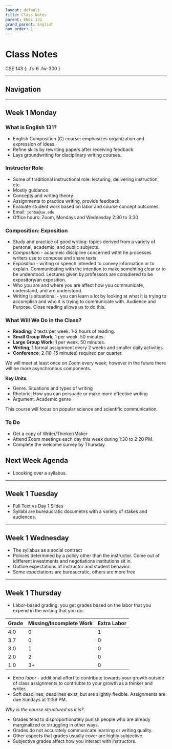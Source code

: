```yaml
---
layout: default
title: Class Notes
parent: ENGL 131
grand_parent: English
nav_order: 1
---
```


# Class Notes

CSE 143
{: .fs-6 .fw-300 }

---

## Navigation

---

## Week 1 Monday

### What is English 131?
- English Composition (C) course: emphasizes organization and expression of ideas.
- Refine skills by rewriting papers after receiving feedback.
- Lays groundwriting for disciplinary writing courses.

### Instructor Role
- Some of traditional instructional role: lecturing, delivering instruction, etc.
- Mostly guidance
- Concepts and writing theory
- Assignments to practice writing, provide feedback
- Evaluate student work based on labor and course concept outcomes.
- Email: `jenba@uw.edu`
- Office hours: Zoom, Mondays and Wednesday 2:30 to 3:30

### Composition: Exposition
- Study and practice of good writing: topics derived from a variety of personal, academic, and public subjects.
- *Composition* - acadmeic discipline concerned witht he processes writers use to compose and share texts
- *Exposition* - writing or speech intneded to convey information or to explain. Communicating with the intention to make somehting clear or to be understood. Lectures given by professors are consdiered to be expository/an exposition.
- Who you are and where you are affect how you communicate, understand, and are understood.
- Writing is situational - you can learn a lot by looking at what it is trying to accomplish and who it is trying to communicate with. Audience and Purpose. Close reading allows us to do this.

### What Will We Do in the Class?
- **Reading**; 2 texts per week. 1-2 hours of reading.
- **Small Group Work**; 1 per week. 50 minutes.
- **Large Group Work**; 1 per week. 50 minutes.
- **Writing**; 1 formal assignment every 2 weeks and smaller daily activities
- **Conference**; 2 (10-15 minutes) required per quarter.

We will meet at least once on Zoom every week; however in the future there will be more asynchronous components.

**Key Units**:
- Genre. Situations and types of writing
- Rhetoric. How you can persuade or make more effective writing
- Argument. Academic genre

This course will focus on popular science and scientific communication.

### To Do
- Get a copy of Writer/Thinker/Maker
- Attend Zoom meetings each day this week during 1:30 to 2:20 PM.
- Complete the welcome survey by Thursday.

## Next Week Agenda
- Loooking over a syllabus.

---

## Week 1 Tuesday
- Full Text vs Day 1 Slides
- Syllabi are bureaucratic documetns with a variety of stakes and audiences.

---

## Week 1 Wednesday
- The syllabus as a social contract
- Policies determined by a policy other than the instructor. Come out of idifferent investments and negotiations institutions sit in.
- Outline expectations of instructor and student behavior.
- Some expectations are bureaucratic, others are more free

---

## Week 1 Thursday
- Labor-based grading: you get grades based on the labor that you expend in the writing that you do.

| Grade | Missing/Incomplete Work | Extra Labor |
| --- | --- | --- |
| 4.0 | 0 | 1 |
| 3.7 | 0 | 0 |
| 3.0 | 1 | 0 |
| 2.0 | 2 | 0 |
| 1.0 | 3+ | 0 |

- *Extra labor* - additional effort to contribute towards your growth outside of class assignments to contriubte to your growth as a thinker and writer.
- Soft deadlines; deadlines exist, but are slightly flexible. Assignments are due Sundays at 11:59 PM.

*Why is the course structured as it is?*
- Grades tend to disproportionately punish people who are already marginalized or struggling in other ways.
- Grades do not accurately communicate learning or writing quality.
- Other aspects that grades usually cover are highly subjective.
- Subjective grades affect how you interact with instructors.








